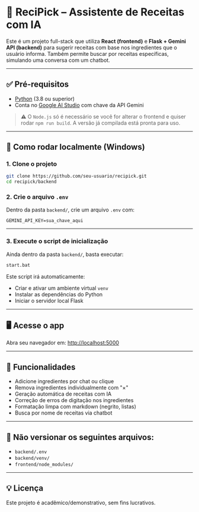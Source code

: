 
# 🧠 ReciPick – Assistente de Receitas com IA

Este é um projeto full-stack que utiliza **React (frontend)** e **Flask + Gemini API (backend)** para sugerir receitas com base nos ingredientes que o usuário informa. Também permite buscar por receitas específicas, simulando uma conversa com um chatbot.

---

## ✅ Pré-requisitos

- [Python](https://www.python.org/) (3.8 ou superior)
- Conta no [Google AI Studio](https://makersuite.google.com/app) com chave da API Gemini

> ⚠️ O `Node.js` só é necessário se você for alterar o frontend e quiser rodar `npm run build`. A versão já compilada está pronta para uso.

---

## 🚀 Como rodar localmente (Windows)

### 1. Clone o projeto

```bash
git clone https://github.com/seu-usuario/recipick.git
cd recipick/backend
```

### 2. Crie o arquivo `.env`

Dentro da pasta `backend/`, crie um arquivo `.env` com:

```
GEMINI_API_KEY=sua_chave_aqui
```

---

### 3. Execute o script de inicialização

Ainda dentro da pasta `backend/`, basta executar:

```bash
start.bat
```

Este script irá automaticamente:
- Criar e ativar um ambiente virtual `venv`
- Instalar as dependências do Python
- Iniciar o servidor local Flask

---

## 🖥 Acesse o app

Abra seu navegador em: [http://localhost:5000](http://localhost:5000)

---

## 🤖 Funcionalidades

- Adicione ingredientes por chat ou clique
- Remova ingredientes individualmente com "×"
- Geração automática de receitas com IA
- Correção de erros de digitação nos ingredientes
- Formatação limpa com markdown (negrito, listas)
- Busca por nome de receitas via chatbot

---

## 🛑 Não versionar os seguintes arquivos:

- `backend/.env`
- `backend/venv/`
- `frontend/node_modules/`

---

## 💡 Licença

Este projeto é acadêmico/demonstrativo, sem fins lucrativos.
